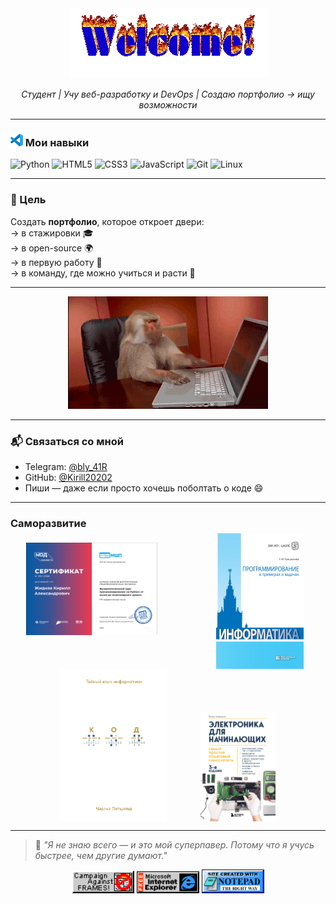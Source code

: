 <div align="center">
  <img src="./assets/welcome-fire.gif"alt="coding-gif">
  <p><em>Студент | Учу веб-разработку и DevOps | Создаю портфолио → ищу возможности </em></p>
</div>

---

### <img src="./assets/vscode.svg" width="20"> Мои навыки

![Python](https://img.shields.io/badge/-Python-3776AB?style=flat&logo=python&logoColor=white)
![HTML5](https://img.shields.io/badge/-HTML5-E34F26?style=flat&logo=html5&logoColor=white)
![CSS3](https://img.shields.io/badge/-CSS3-1572B6?style=flat&logo=css3&logoColor=white)
![JavaScript](https://img.shields.io/badge/-JavaScript-F7DF1E?style=flat&logo=javascript&logoColor=black)
![Git](https://img.shields.io/badge/-Git-F05032?style=flat&logo=git&logoColor=white)
![Linux](https://img.shields.io/badge/-Linux-FCC624?style=flat&logo=archlinux&logoColor=black)

---

### 🎯 Цель

Создать **портфолио**, которое откроет двери:  
→ в стажировки 🎓  
→ в open-source 🌍  
→ в первую работу 💼  
→ в команду, где можно учиться и расти 🚀

---

<div align="center"><img src="./assets/monkey.gif" alt="noframes"></div>

---

### 📬 Связаться со мной

- Telegram: [@bly_41R](https://t.me/bly_41R)  
- GitHub: [@Kirill20202](https://github.com/Kirill20202)  
- Пиши — даже если просто хочешь поболтать о коде 😄

---

### Саморазвитие

<div align="center">
  <!-- First row, a bit chaotic -->
  <img src="./assets/image.png" alt="Саморазвитие 1" width="210" style="margin: 5px 60px 0 0; vertical-align: middle;">
  <img src="./assets/11278926.jpg" alt="Саморазвитие 2" width="140" style="margin: -10px 10px 0 30px; vertical-align: top;">
  <!-- Second row, more chaos -->
  <br>
  <img src="./assets/48447357.jpg" alt="Саморазвитие 3" width="170" style="margin: -10 80px 0 10px; vertical-align: bottom;">
  <img src="./assets/33397856.jpg" alt="Саморазвитие 4" width="120" style="margin: 25px 0 0 50px; vertical-align: text-top;">
</div>

---

> 🧠 *"Я не знаю всего — и это мой суперпавер. Потому что я учусь быстрее, чем другие думают."*

<div align="center">
  <img src="./assets/noframes.gif" width="100" alt="noframes">
  <img src="./assets/ie_logo.gif" width="100" alt="internet explore">
  <img src="./assets/notepad.gif" width="100" alt="notepad">
</div>
